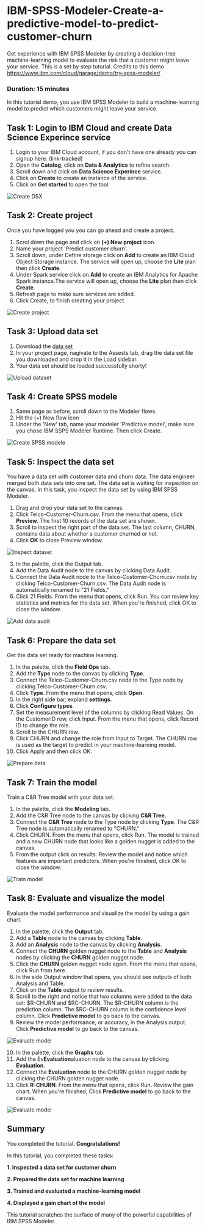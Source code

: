 # IBM-SPSS-Modeler-Create-a-predictive-model-to-predict-customer-churn
Get experience with IBM SPSS Modeler by creating a decision-tree machine-learning model to evaluate the risk that a customer might leave your service. This is a set by step tutorial. Credits to this demo https://www.ibm.com/cloud/garage/demo/try-spss-modeler/

### Duration: 15 minutes
In this tutorial demo, you use IBM SPSS Modeler to build a machine-learning model to predict which customers might leave your service.

## Task 1: Login to IBM Cloud and create Data Science Experince service

1. Login to your IBM Cloud account, if you don't have one already you can signup here. (link-tracked)
2. Open the **Catalog**, click on **Data & Analytics** to refine search.
3. Scroll down and click on **Data Science Experince** service.
4. Click on **Create** to create an instance of the service.
5. Click on **Get started** to open the tool.

![Create DSX](https://github.com/Deemaalamer/IBM-SPSS-Modeler-Create-a-predictive-model-to-predict-customer-churn/blob/master/images/dsx1.gif)

## Task 2: Create project

Once you have logged you you can go ahead and create a project.

1. Scrol down the page and click on **(+) New project** icon.
2. Name your project 'Predict customer churn'.
3. Scroll down, under Define storage click on **Add** to create an IBM Cloud Object Storage instance. The service will open up, choose the **Lite** plan then click **Create**.
4. Under Spark service click on **Add** to create an IBM Analytics for Apache Spark instance.The service will open up, choose the **Lite** plan then click **Create**.
5. Refresh page to make sure services are added.
6. Click Create, to finish creating your project.

![Create project](https://github.com/Deemaalamer/IBM-SPSS-Modeler-Create-a-predictive-model-to-predict-customer-churn/blob/master/images/dsx12.gif)

## Task 3: Upload data set

1. Download the [data set](https://github.com/Deemaalamer/IBM-SPSS-Modeler-Create-a-predictive-model-to-predict-customer-churn/blob/master/Telco-Customer-Churn.csv)
2. In your project page, nagivate to the Assests tab, drag the data set file you downloaded and drop it in the Load sidebar.
3. Your data set should be loaded successfully shorty!

![Upload dataset](https://github.com/Deemaalamer/IBM-SPSS-Modeler-Create-a-predictive-model-to-predict-customer-churn/blob/master/images/dsx3.gif)


## Task 4: Create SPSS modele

1. Same page as before, scroll down to the Modeler flows.
2. Hit the (+) New flow icon
3. Under the 'New' tab, name your modeler 'Predictive model', make sure you chose IBM SSPS Modeler Runtime. Then click Create.

![Create SPSS modele](https://github.com/Deemaalamer/IBM-SPSS-Modeler-Create-a-predictive-model-to-predict-customer-churn/blob/master/images/dsx4.gif)

## Task 5: Inspect the data set
You have a data set with customer data and churn data. The data engineer merged both data sets into one set. The data set is waiting for inspection on the canvas. In this task, you inspect the data set by using IBM SPSS Modeler.

1. Drag and drop your data set to the canvas.
2. Click Telco-Customer-Churn.csv. From the menu that opens, click **Preview**. The first 10 records of the data set are shown.
3. Scroll to inspect the right part of the data set. The last column, CHURN, contains data about whether a customer churned or not. 
4. Click **OK** to close Preview window.

![Inspect dataset](https://github.com/Deemaalamer/IBM-SPSS-Modeler-Create-a-predictive-model-to-predict-customer-churn/blob/master/images/dsx13.gif)

3. In the palette, click the Output tab.
4. Add the Data Audit node to the canvas by clicking Data Audit.
5. Connect the Data Audit node to the Telco-Customer-Churn.csv node by clicking Telco-Customer-Churn.csv. The Data Audit node is automatically renamed to "21 Fields."
6. Click 21 Fields. From the menu that opens, click Run. You can review key statistics and metrics for the data set. When you're finished, click OK to close the window.

![Add data audit](https://github.com/Deemaalamer/IBM-SPSS-Modeler-Create-a-predictive-model-to-predict-customer-churn/blob/master/images/dsx7.gif)

## Task 6: Prepare the data set
Get the data set ready for machine learning.

1. In the palette, click the **Field Ops** tab.
2. Add the **Type** node to the canvas by clicking **Type**.
3. Connect the Telco-Customer-Churn.csv node to the Type node by clicking Telco-Customer-Churn.csv.
4. Click **Type**. From the menu that opens, click **Open**.
5. In the right side bar, expland **settings**.
6. Click **Configure types**.
7. Set the measurement level of the columns by clicking Read Values. On the CustomerID row, click Input. From the menu that opens, click Record ID to change the role.
6. Scroll to the CHURN row.
7. Click CHURN and change the role from Input to Target. The CHURN row is used as the target to predict in your machine-learning model.
8. Click Apply and then click OK.

![Prepare data](https://github.com/Deemaalamer/IBM-SPSS-Modeler-Create-a-predictive-model-to-predict-customer-churn/blob/master/images/dsx8.gif)

## Task 7: Train the model
Train a C&R Tree model with your data set.

1. In the palette, click the **Modeling** tab.
2. Add the C&R Tree node to the canvas by clicking **C&R Tree**.
3. Connect the **C&R Tree** node to the Type node by clicking **Type**. The C&R Tree node is automatically renamed to "CHURN."
4. Click CHURN. From the menu that opens, click Run. The model is trained and a new CHURN node that looks like a golden nugget is added to the canvas.
5. From the output click on results. Review the model and notice which features are important predictors. When you're finished, click OK to close the window.

![Train model](https://github.com/Deemaalamer/IBM-SPSS-Modeler-Create-a-predictive-model-to-predict-customer-churn/blob/master/images/dsx9.gif)

## Task 8: Evaluate and visualize the model
Evaluate the model performance and visualize the model by using a gain chart.

1. In the palette, click the **Output** tab.
2. Add a **Table** node to the canvas by clicking **Table**.
3. Add an **Analysis** node to the canvas by clicking **Analysis**.
4. Connect the **CHURN** golden nugget node to the **Table** and **Analysis** nodes by clicking the **CHURN** golden nugget node.
5. Click the **CHURN** golden nugget node again. From the menu that opens, click Run from here. 
6. In the side Output window that opens, you should see outputs of both Analysis and Table.
7. Click on the **Table** output to review results.
8. Scroll to the right and notice that two columns were added to the data set: $R-CHURN and $RC-CHURN. The $R-CHURN column is the prediction column. The $RC-CHURN column is the confidence level column. Click **Predictive model** to go back to the canvas.
9. Review the model performance, or accuracy, in the Analysis output. Click **Predictive model** to go back to the canvas.

![Evaluate model](https://github.com/Deemaalamer/IBM-SPSS-Modeler-Create-a-predictive-model-to-predict-customer-churn/blob/master/images/dsx10.gif)

10. In the palette, click the **Graphs** tab.
11. Add the Ev**Evaluation**aluation node to the canvas by clicking **Evaluation**.
12. Connect the **Evaluation** node to the CHURN golden nugget node by clicking the CHURN golden nugget node.
13. Click **R-CHURN**. From the menu that opens, click Run. Review the gain chart. When you're finished, Click **Predictive model** to go back to the canvas.

![Evaluate model](https://github.com/Deemaalamer/IBM-SPSS-Modeler-Create-a-predictive-model-to-predict-customer-churn/blob/master/images/dsx11.gif)


## Summary

You completed the tutorial. **Congratulations!**

In this tutorial, you completed these tasks:

**1. Inspected a data set for customer churn**

**2. Prepared the data set for machine learning**

**3. Trained and evaluated a machine-learning model**

**4. Displayed a gain chart of the model**

This tutorial scratches the surface of many of the powerful capabilities of IBM SPSS Modeler. 
